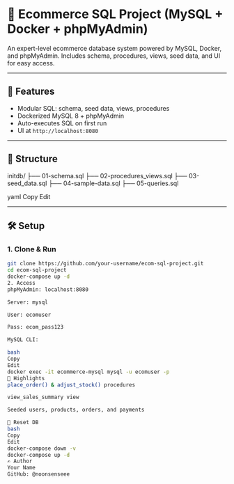 # 🛒 Ecommerce SQL Project (MySQL + Docker + phpMyAdmin)

An expert-level ecommerce database system powered by MySQL, Docker, and phpMyAdmin. Includes schema, procedures, views, seed data, and UI for easy access.

---

## 🚀 Features

- Modular SQL: schema, seed data, views, procedures
- Dockerized MySQL 8 + phpMyAdmin
- Auto-executes SQL on first run
- UI at `http://localhost:8080`

---

## 📁 Structure

initdb/
├── 01-schema.sql
├── 02-procedures_views.sql
├── 03-seed_data.sql
├── 04-sample-data.sql
├── 05-queries.sql

yaml
Copy
Edit

---

## 🛠️ Setup

### 1. Clone & Run

```bash
git clone https://github.com/your-username/ecom-sql-project.git
cd ecom-sql-project
docker-compose up -d
2. Access
phpMyAdmin: localhost:8080

Server: mysql

User: ecomuser

Pass: ecom_pass123

MySQL CLI:

bash
Copy
Edit
docker exec -it ecommerce-mysql mysql -u ecomuser -p
🧠 Highlights
place_order() & adjust_stock() procedures

view_sales_summary view

Seeded users, products, orders, and payments

🔄 Reset DB
bash
Copy
Edit
docker-compose down -v
docker-compose up -d
✍️ Author
Your Name
GitHub: @noonsenseee